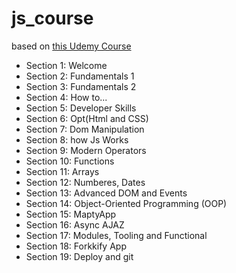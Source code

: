 # js_course

based on [this Udemy Course](udemy.com/course/the-complete-javascript-course)

- Section 1: Welcome
- Section 2: Fundamentals 1
- Section 3: Fundamentals 2
- Section 4: How to...
- Section 5: Developer Skills
- Section 6: Opt(Html and CSS)
- Section 7: Dom Manipulation
- Section 8: how Js Works
- Section 9: Modern Operators
- Section 10: Functions
- Section 11: Arrays
- Section 12: Numberes, Dates
- Section 13: Advanced DOM and Events
- Section 14: Object-Oriented Programming (OOP)
- Section 15: MaptyApp
- Section 16: Async AJAZ
- Section 17: Modules, Tooling and Functional
- Section 18: Forkkify App
- Section 19: Deploy and git
